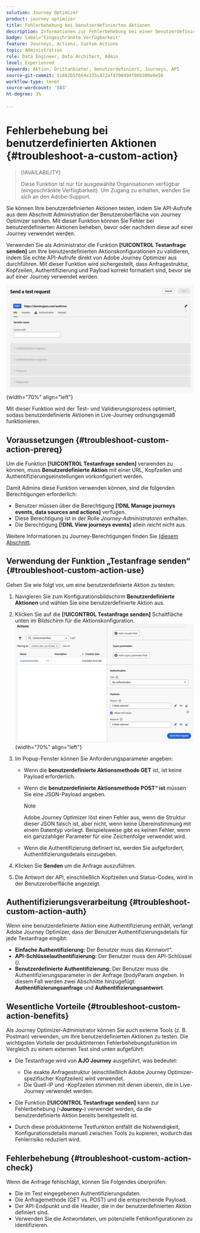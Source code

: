 ```yaml
---
solution: Journey Optimizer
product: journey optimizer
title: Fehlerbehebung bei benutzerdefinierten Aktionen
description: Informationen zur Fehlerbehebung bei einer benutzerdefinierten Aktion
badge: label="Eingeschränkte Verfügbarkeit"
feature: Journeys, Actions, Custom Actions
topic: Administration
role: Data Engineer, Data Architect, Admin
level: Experienced
keywords: Aktion, Drittanbieter, benutzerdefiniert, Journeys, API
source-git-commit: 51882b5f664e335c472afd790494f86b300e0e56
workflow-type: tm+mt
source-wordcount: '583'
ht-degree: 3%

---
```



# Fehlerbehebung bei benutzerdefinierten Aktionen {#troubleshoot-a-custom-action}

>[!AVAILABILITY]
>
>Diese Funktion ist nur für ausgewählte Organisationen verfügbar (eingeschränkte Verfügbarkeit). Um Zugang zu erhalten, wenden Sie sich an den Adobe-Support.
>

Sie können Ihre benutzerdefinierten Aktionen testen, indem Sie API-Aufrufe aus dem Abschnitt Administration der Benutzeroberfläche von Journey Optimizer senden. Mit dieser Funktion können Sie Fehler bei benutzerdefinierten Aktionen beheben, bevor oder nachdem diese auf einer Journey verwendet werden.

Verwenden Sie als Administrator die Funktion **[!UICONTROL Testanfrage senden]** um Ihre benutzerdefinierten Aktionskonfigurationen zu validieren, indem Sie echte API-Aufrufe direkt von Adobe Journey Optimizer aus durchführen. Mit dieser Funktion wird sichergestellt, dass Anfragestruktur, Kopfzeilen, Authentifizierung und Payload korrekt formatiert sind, bevor sie auf einer Journey verwendet werden.

![](assets/send-test-request.png){width="70%" align="left"}

Mit dieser Funktion wird der Test- und Validierungsprozess optimiert, sodass benutzerdefinierte Aktionen in Live-Journey ordnungsgemäß funktionieren.

## Voraussetzungen {#troubleshoot-custom-action-prereq}

Um die Funktion **[!UICONTROL Testanfrage senden]** verwenden zu können, muss **Benutzerdefinierte Aktion** mit einer URL, Kopfzeilen und Authentifizierungseinstellungen vorkonfiguriert werden.

Damit Admins diese Funktion verwenden können, sind die folgenden Berechtigungen erforderlich:

* Benutzer müssen über die Berechtigung **[!DNL Manage journeys events, data sources and actions]** verfügen.
* Diese Berechtigung ist in der Rolle *Journey-Administratoren* enthalten.
* Die Berechtigung **[!DNL View journeys events]** allein reicht nicht aus.

Weitere Informationen zu Journey-Berechtigungen finden Sie [ (diesem Abschnitt](../administration/high-low-permissions.md#journey-capability).

## Verwendung der Funktion „Testanfrage senden“ {#troubleshoot-custom-action-use}

Gehen Sie wie folgt vor, um eine benutzerdefinierte Aktion zu testen:

1. Navigieren Sie zum Konfigurationsbildschirm **Benutzerdefinierte Aktionen** und wählen Sie eine benutzerdefinierte Aktion aus.
1. Klicken Sie auf die **[!UICONTROL Testanfrage senden]** Schaltfläche unten im Bildschirm für die Aktionskonfiguration.
   ![Schaltfläche „Testanfrage senden“ im Bereich „Aktionskonfiguration“](assets/test-request.png){width="70%" align="left"}
1. Im Popup-Fenster können Sie Anforderungsparameter angeben:

   * Wenn die **benutzerdefinierte Aktionsmethode GET** ist, ist keine Payload erforderlich.
   * Wenn die **benutzerdefinierte Aktionsmethode POST“ ist** müssen Sie eine JSON-Payload angeben.

     >[!NOTE]
     >
     >Adobe Journey Optimizer löst einen Fehler aus, wenn die Struktur dieser JSON falsch ist, aber nicht, wenn keine Übereinstimmung mit einem Datentyp vorliegt. Beispielsweise gibt es keinen Fehler, wenn ein ganzzahliger Parameter für eine Zeichenfolge verwendet wird.

   * Wenn die Authentifizierung definiert ist, werden Sie aufgefordert, Authentifizierungsdetails einzugeben.

1. Klicken Sie **Senden** um die Anfrage auszuführen.
1. Die Antwort der API, einschließlich Kopfzeilen und Status-Codes, wird in der Benutzeroberfläche angezeigt.

## Authentifizierungsverarbeitung {#troubleshoot-custom-action-auth}

Wenn eine benutzerdefinierte Aktion eine Authentifizierung enthält, verlangt Adobe Journey Optimizer, dass der Benutzer Authentifizierungsdetails für jede Testanfrage eingibt:

* **Einfache Authentifizierung:** Der Benutzer muss das *Kennwort“*.
* **API-Schlüsselauthentifizierung:** Der Benutzer muss den API-Schlüssel (*)*.
* **Benutzerdefinierte Authentifizierung:** Der Benutzer muss die Authentifizierungsparameter in der Anfrage (bodyParam *angeben*. In diesem Fall werden zwei Abschnitte hinzugefügt: **Authentifizierungsanfrage** und **Authentifizierungsantwort**.

## Wesentliche Vorteile {#troubleshoot-custom-action-benefits}

Als Journey Optimizer-Administrator können Sie auch externe Tools (z. B. Postman) verwenden, um Ihre benutzerdefinierten Aktionen zu testen. Die wichtigsten Vorteile der produktinternen Fehlerbehebungsfunktion im Vergleich zu einem externen Test sind unten aufgeführt:

* Die Testanfrage wird von **AJO Journey** ausgeführt, was bedeutet:

   * Die exakte Anfragestruktur (einschließlich Adobe Journey Optimizer-spezifischer Kopfzeilen) wird verwendet.
   * Die Quell-IP und -Kopfzeilen stimmen mit denen überein, die in Live-Journey verwendet werden.

* Die Funktion **[!UICONTROL Testanfrage senden]** kann zur Fehlerbehebung (**-Journey-**) verwendet werden, da die benutzerdefinierte Aktion bereits bereitgestellt ist.

* Durch diese produktinterne Testfunktion entfällt die Notwendigkeit, Konfigurationsdetails manuell zwischen Tools zu kopieren, wodurch das Fehlerrisiko reduziert wird.

## Fehlerbehebung {#troubleshoot-custom-action-check}

Wenn die Anfrage fehlschlägt, können Sie Folgendes überprüfen:

* Die im Test eingegebenen Authentifizierungsdaten.
* Die Anfragemethode (GET vs. POST) und die entsprechende Payload.
* Der API-Endpunkt und die Header, die in der benutzerdefinierten Aktion definiert sind.
* Verwenden Sie die Antwortdaten, um potenzielle Fehlkonfigurationen zu identifizieren.


